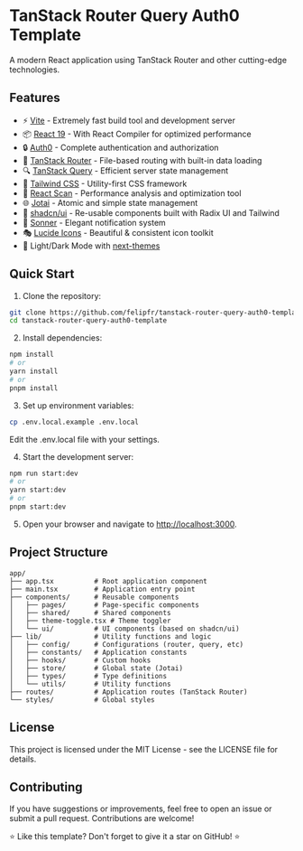 # TanStack Router Query Auth0 Template

A modern React application using TanStack Router and other cutting-edge technologies.

## Features

- ⚡ [Vite](https://vite.dev/) - Extremely fast build tool and development server
- 📦 [React 19](https://react.dev/) - With React Compiler for optimized performance
- 🔒 [Auth0](https://auth0.com/) - Complete authentication and authorization
- 🚀 [TanStack Router](https://tanstack.com/router/latest) - File-based routing with built-in data loading
- 🔍 [TanStack Query](https://tanstack.com/query/latest) - Efficient server state management
- 🎨 [Tailwind CSS](https://tailwindcss.com/) - Utility-first CSS framework
- 🔬 [React Scan](https://react-scan.com/) - Performance analysis and optimization tool
- 🌐 [Jotai](https://jotai.org/) - Atomic and simple state management
- 🧩 [shadcn/ui](https://ui.shadcn.com/) - Re-usable components built with Radix UI and Tailwind
- 🔔 [Sonner](https://sonner.emilkowal.ski/) - Elegant notification system
- 🎭 [Lucide Icons](https://lucide.dev/) - Beautiful & consistent icon toolkit
- 🌙 Light/Dark Mode with [next-themes](https://github.com/pacocoursey/next-themes)

## Quick Start

1. Clone the repository:

```bash
git clone https://github.com/felipfr/tanstack-router-query-auth0-template.git
cd tanstack-router-query-auth0-template
```

2. Install dependencies:

```bash
npm install
# or
yarn install
# or
pnpm install
```

3. Set up environment variables:

```bash
cp .env.local.example .env.local
```

Edit the .env.local file with your settings.

4. Start the development server:

```bash
npm run start:dev
# or
yarn start:dev
# or
pnpm start:dev
```

5. Open your browser and navigate to [http://localhost:3000](http://localhost:3000).

## Project Structure

```plaintext
app/
├── app.tsx          # Root application component
├── main.tsx         # Application entry point
├── components/      # Reusable components
│   ├── pages/       # Page-specific components
│   ├── shared/      # Shared components
│   ├── theme-toggle.tsx # Theme toggler
│   └── ui/          # UI components (based on shadcn/ui)
├── lib/             # Utility functions and logic
│   ├── config/      # Configurations (router, query, etc)
│   ├── constants/   # Application constants
│   ├── hooks/       # Custom hooks
│   ├── store/       # Global state (Jotai)
│   ├── types/       # Type definitions
│   └── utils/       # Utility functions
├── routes/          # Application routes (TanStack Router)
└── styles/          # Global styles
```

## License

This project is licensed under the MIT License - see the LICENSE file for details.

## Contributing
If you have suggestions or improvements, feel free to open an issue or submit a pull request. Contributions are welcome!

⭐ Like this template? Don't forget to give it a star on GitHub! ⭐

